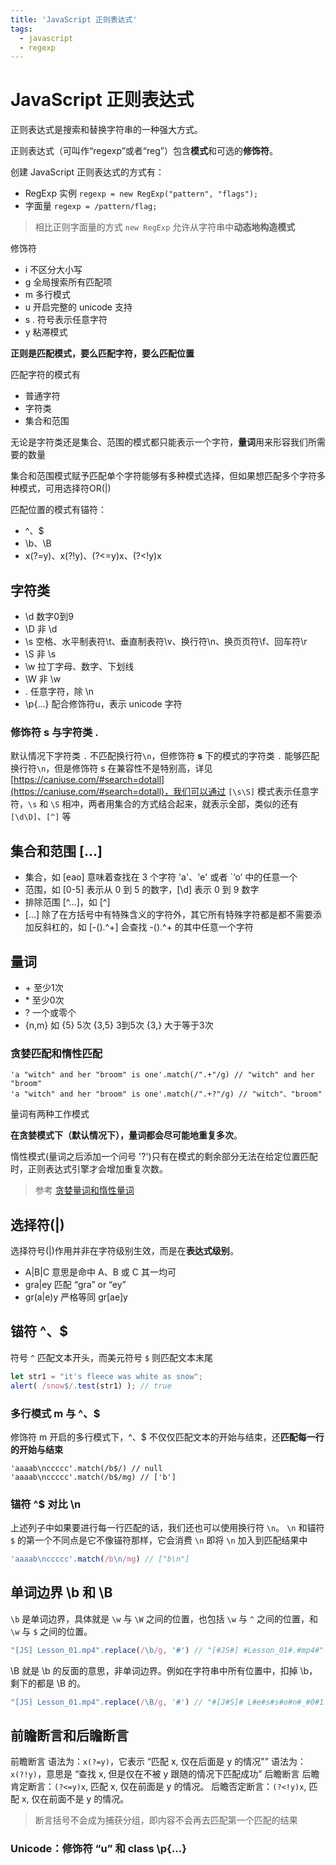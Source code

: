 ```yaml
---
title: 'JavaScript 正则表达式'
tags:
  - javascript
  - regexp
---
```

# JavaScript 正则表达式

正则表达式是搜索和替换字符串的一种强大方式。

正则表达式（可叫作“regexp”或者“reg”）包含**模式**和可选的**修饰符**。

创建 JavaScript 正则表达式的方式有：
- RegExp 实例 `regexp = new RegExp("pattern", "flags");`
- 字面量 `regexp = /pattern/flag;`

> 相比正则字面量的方式 `new RegExp` 允许从字符串中**动态地构造模式**

修饰符
- i 不区分大小写
- g 全局搜索所有匹配项
- m 多行模式
- u 开启完整的 unicode 支持
- s . 符号表示任意字符
- y 粘滞模式

**正则是匹配模式，要么匹配字符，要么匹配位置**

匹配字符的模式有
- 普通字符
- 字符类
- 集合和范围

无论是字符类还是集合、范围的模式都只能表示一个字符，**量词**用来形容我们所需要的数量

集合和范围模式赋予匹配单个字符能够有多种模式选择，但如果想匹配多个字符多种模式，可用选择符OR(|)

匹配位置的模式有锚符：
- ^、$
- \b、\B
- x(?=y)、x(?!y)、(?<=y)x、(?<!y)x

## 字符类

- \d 数字0到9
- \D 非 \d
- \s 空格、水平制表符\t、垂直制表符\v、换行符\n、换页页符\f、回车符\r
- \S 非 \s
- \w 拉丁字母、数字、下划线
- \W 非 \w
- .  任意字符，除 \n
- \p{...} 配合修饰符u，表示 unicode 字符

### 修饰符 s 与字符类 .
默认情况下字符类 `.` 不匹配换行符`\n`，但修饰符 **s** 下的模式的字符类 `.` 能够匹配换行符`\n`，但是修饰符 s 在兼容性不是特别高，详见 [https://caniuse.com/#search=dotall](https://caniuse.com/#search=dotall)，我们可以通过 `[\s\S]` 模式表示任意字符，`\s` 和 `\S` 相冲，两者用集合的方式结合起来，就表示全部，类似的还有 `[\d\D]`、`[^]` 等

## 集合和范围 [...]

- 集合，如 [eao] 意味着查找在 3 个字符 'a'、'e' 或者 `‘o’ 中的任意一个
- 范围，如 [0-5] 表示从 0 到 5 的数字，[\d] 表示 0 到 9 数字
- 排除范围 [^…]，如 [^]
- [...] 除了在方括号中有特殊含义的字符外，其它所有特殊字符都是都不需要添加反斜杠的，如 [-().^+] 会查找 -().^+ 的其中任意一个字符

## 量词

- \+ 至少1次
- \* 至少0次
- ? 一个或零个
- {n,m} 如 {5} 5次 {3,5} 3到5次 {3,} 大于等于3次

### 贪婪匹配和惰性匹配

```
'a "witch" and her "broom" is one'.match(/".+"/g) // "witch" and her "broom"
'a "witch" and her "broom" is one'.match(/".+?"/g) // "witch"、"broom"
```

量词有两种工作模式

**在贪婪模式下（默认情况下），量词都会尽可能地重复多次**。

惰性模式(量词之后添加一个问号 '?')只有在模式的剩余部分无法在给定位置匹配时，正则表达式引擎才会增加重复次数。

> 参考 [贪婪量词和惰性量词](https://zh.javascript.info/regexp-greedy-and-lazy)

## 选择符(|)

选择符号(|)作用并非在字符级别生效，而是在**表达式级别**。

- A|B|C 意思是命中 A、B 或 C 其一均可
- gra|ey 匹配 “gra” or “ey”
- gr(a|e)y 严格等同 gr[ae]y

## 锚符 ^、$

符号 `^` 匹配文本开头，而美元符号 `$` 则匹配文本末尾

```javascript
let str1 = "it's fleece was white as snow";
alert( /snow$/.test(str1) ); // true
```

### 多行模式 m 与 ^、$

修饰符 m 开启的多行模式下，^、$ 不仅仅匹配文本的开始与结束，还**匹配每一行的开始与结束**

```
'aaaab\nccccc'.match(/b$/) // null
'aaaab\nccccc'.match(/b$/mg) // ['b']
```

### 锚符 ^$ 对比 \n

上述列子中如果要进行每一行匹配的话，我们还也可以使用换行符 `\n`。
`\n` 和锚符 `$` 的第一个不同点是它不像锚符那样，它会消费 `\n` 即将 `\n` 加入到匹配结果中

```javascript
'aaaab\nccccc'.match(/b\n/mg) // ["b\n"]
```

## 单词边界 \b 和 \B

`\b` 是单词边界，具体就是 `\w` 与 `\W` 之间的位置，也包括 `\w` 与 `^` 之间的位置，和 `\w` 与 `$` 之间的位置。

```javascript
"[JS] Lesson_01.mp4".replace(/\b/g, '#') // "[#JS#] #Lesson_01#.#mp4#"
```

\B 就是 \b 的反面的意思，非单词边界。例如在字符串中所有位置中，扣掉 \b，剩下的都是 \B 的。

```javascript
"[JS] Lesson_01.mp4".replace(/\B/g, '#') // "#[J#S]# L#e#s#s#o#n#_#0#1.m#p#4"
```

## 前瞻断言和后瞻断言

前瞻断言
语法为：`x(?=y)`，它表示 “匹配 x, 仅在后面是 y 的情况"”
语法为：`x(?!y)`，意思是 “查找 x, 但是仅在不被 y 跟随的情况下匹配成功”
后瞻断言
后瞻肯定断言：`(?<=y)x`, 匹配 x, 仅在前面是 y 的情况。
后瞻否定断言：`(?<!y)x`, 匹配 x, 仅在前面不是 y 的情况。

> 断言括号不会成为捕获分组，即内容不会再去匹配第一个匹配的结果

### Unicode：修饰符 “u” 和 class \p{...}


